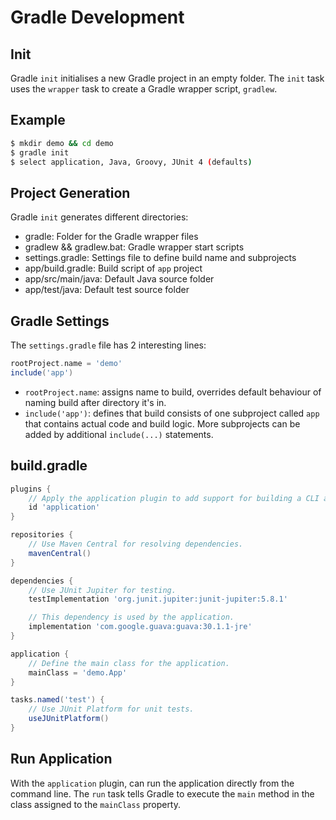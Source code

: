 # Gradle Development

## Init
Gradle `init` initialises a new Gradle project in an empty folder.
The `init` task uses the `wrapper` task to create a Gradle wrapper
script, `gradlew`.

## Example
```bash
$ mkdir demo && cd demo
$ gradle init
$ select application, Java, Groovy, JUnit 4 (defaults)
```

## Project Generation
Gradle `init` generates different directories:

- gradle: Folder for the Gradle wrapper files
- gradlew && gradlew.bat: Gradle wrapper start scripts
- settings.gradle: Settings file to define build name and subprojects
- app/build.gradle: Build script of `app` project
- app/src/main/java: Default Java source folder
- app/test/java: Default test source folder

## Gradle Settings
The `settings.gradle` file has 2 interesting lines:

```groovy
rootProject.name = 'demo'
include('app')
```

- `rootProject.name`: assigns name to build, overrides default
behaviour of naming build after directory it's in.
- `include('app')`: defines that build consists of one subproject
called `app` that contains actual code and build logic. More 
subprojects can be added by additional `include(...)` statements.

## build.gradle

```groovy
plugins {
    // Apply the application plugin to add support for building a CLI application in Java.
    id 'application'
}

repositories {
    // Use Maven Central for resolving dependencies.
    mavenCentral()
}

dependencies {
    // Use JUnit Jupiter for testing.
    testImplementation 'org.junit.jupiter:junit-jupiter:5.8.1'

    // This dependency is used by the application.
    implementation 'com.google.guava:guava:30.1.1-jre'
}

application {
    // Define the main class for the application.
    mainClass = 'demo.App'
}

tasks.named('test') {
    // Use JUnit Platform for unit tests.
    useJUnitPlatform()
}
```

## Run Application
With the `application` plugin, can run the application directly
from the command line. The `run` task tells Gradle to execute 
the `main` method in the class assigned to the `mainClass` property.